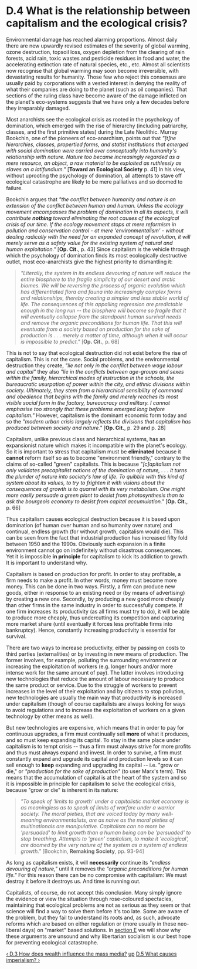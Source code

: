 # D.4 What is the relationship between capitalism and the ecological crisis?

Environmental damage has reached alarming proportions. Almost daily there are
new upwardly revised estimates of the severity of global warming, ozone
destruction, topsoil loss, oxygen depletion from the clearing of rain forests,
acid rain, toxic wastes and pesticide residues in food and water, the
accelerating extinction rate of natural species, etc., etc. Almost all
scientists now recognise that global warming may soon become irreversible,
with devastating results for humanity. Those few who reject this consensus are
usually paid by corporations with a vested interest in denying the reality of
what their companies are doing to the planet (such as oil companies). That
sections of the ruling class have become aware of the damage inflicted on the
planet's eco-systems suggests that we have only a few decades before they
irreparably damaged.

Most anarchists see the ecological crisis as rooted in the psychology of
domination, which emerged with the rise of hierarchy (including patriarchy,
classes, and the first primitive states) during the Late Neolithic. Murray
Bookchin, one of the pioneers of eco-anarchism, points out that _"[t]he
hierarchies, classes, propertied forms, and statist institutions that emerged
with social domination were carried over conceptually into humanity's
relationship with nature. Nature too became increasingly regarded as a mere
resource, an object, a raw material to be exploited as ruthlessly as slaves on
a latifundium."_ [**Toward an Ecological Society** p. 41] In his view, without
uprooting the psychology of domination, all attempts to stave off ecological
catastrophe are likely to be mere palliatives and so doomed to failure.

Bookchin argues that _"the conflict between humanity and nature is an
extension of the conflict between human and human. Unless the ecology movement
encompasses the problem of domination in all its aspects, it will contribute
**nothing** toward eliminating the root causes of the ecological crisis of our
time. If the ecology movement stops at mere reformism in pollution and
conservation control - at mere 'environmentalism' - without dealing radically
with the need for an expanded concept of revolution, it will merely serve as a
safety value for the existing system of natural and human exploitation."_
[**Op. Cit.**, p. 43] Since capitalism is the vehicle through which the
psychology of domination finds its most ecologically destructive outlet, most
eco-anarchists give the highest priority to dismantling it:

> _"Literally, the system in its endless devouring of nature will reduce the
entire biosphere to the fragile simplicity of our desert and arctic biomes. We
will be reversing the process of organic evolution which has differentiated
flora and fauna into increasingly complex forms and relationships, thereby
creating a simpler and less stable world of life. The consequences of this
appalling regression are predictable enough in the long run -- the biosphere
will become so fragile that it will eventually collapse from the standpoint
human survival needs and remove the organic preconditions for human life. That
this will eventuate from a society based on production for the sake of
production is . . . merely a matter of time, although when it will occur is
impossible to predict."_ [**Op. Cit.**, p. 68]

This is not to say that ecological destruction did not exist before the rise
of capitalism. This is not the case. Social problems, and the environmental
destruction they create, _"lie not only in the conflict between wage labour
and capital"_ they also _"lie in the conflicts between age-groups and sexes
within the family, hierarchical modes of instruction in the schools, the
bureaucratic usurpation of power within the city, and ethnic divisions within
society. Ultimately, they stem from a hierarchical sensibility of command and
obedience that begins with the family and merely reaches its most visible
social form in the factory, bureaucracy and military. I cannot emphasise too
strongly that these problems emerged long before capitalism."_ However,
capitalism is the dominant economic form today and so the _"modern urban
crisis largely reflects the divisions that capitalism has produced between
society and nature."_ [**Op. Cit.**, p. 29 and p. 28]

Capitalism, unlike previous class and hierarchical systems, has an
expansionist nature which makes it incompatible with the planet's ecology. So
it is important to stress that capitalism must be **eliminated** because it
**cannot** reform itself so as to become "environment friendly," contrary to
the claims of so-called "green" capitalists. This is because _"[c]apitalism
not only validates precapitalist notions of the domination of nature, . . . it
turns the plunder of nature into society's law of life. To quibble with this
kind of system about its values, to try to frighten it with visions about the
consequences of growth is to quarrel with its very metabolism. One might more
easily persuade a green plant to desist from photosynthesis than to ask the
bourgeois economy to desist from capital accumulation."_ [**Op. Cit.**, p. 66]

Thus capitalism causes ecological destruction because it is based upon
domination (of human over human and so humanity over nature) and continual,
endless growth (for without growth, capitalism would die). This can be seen
from the fact that industrial production has increased fifty fold between 1950
and the 1990s. Obviously such expansion in a finite environment cannot go on
indefinitely without disastrous consequences. Yet it is impossible **in
principle** for capitalism to kick its addiction to growth. It is important to
understand why.

Capitalism is based on production for profit. In order to stay profitable, a
firm needs to make a profit. In other words, money must become more money.
This can be done in two ways. Firstly, a firm can produce new goods, either in
response to an existing need or (by means of advertising) by creating a new
one. Secondly, by producing a new good more cheaply than other firms in the
same industry in order to successfully compete. If one firm increases its
productivity (as all firms must try to do), it will be able to produce more
cheaply, thus undercutting its competition and capturing more market share
(until eventually it forces less profitable firms into bankruptcy). Hence,
constantly increasing productivity is essential for survival.

There are two ways to increase productivity, either by passing on costs to
third parties (externalities) or by investing in new means of production. The
former involves, for example, polluting the surrounding environment or
increasing the exploitation of workers (e.g. longer hours and/or more intense
work for the same amount of pay). The latter involves introducing new
technologies that reduce the amount of labour necessary to produce the same
product or service. Due to the struggle of workers to prevent increases in the
level of their exploitation and by citizens to stop pollution, new
technologies are usually the main way that productivity is increased under
capitalism (though of course capitalists are always looking for ways to avoid
regulations and to increase the exploitation of workers on a given technology
by other means as well).

But new technologies are expensive, which means that in order to pay for
continuous upgrades, a firm must continually sell **more** of what it
produces, and so must keep expanding its capital. To stay in the same place
under capitalism is to tempt crisis -- thus a firm must always strive for more
profits and thus must always expand and invest. In order to survive, a firm
must constantly expand and upgrade its capital and production levels so it can
sell enough to **keep** expanding and upgrading its capital -- i.e. "grow or
die," or _"production for the sake of production"_ (to user Marx's term). This
means that the accumulation of capital is at the heart of the system and so it
is impossible in principle for capitalism to solve the ecological crisis,
because "grow or die" is inherent in its nature:

> _"To speak of 'limits to growth' under a capitalistic market economy is as
meaningless as to speak of limits of warfare under a warrior society. The
moral pieties, that are voiced today by many well-meaning environmentalists,
are as naive as the moral pieties of multinationals are manipulative.
Capitalism can no more be 'persuaded' to limit growth than a human being can
be 'persuaded' to stop breathing. Attempts to 'green' capitalism, to make it
'ecological', are doomed by the very nature of the system as a system of
endless growth."_ [Bookchin, **Remaking Society**, pp. 93-94]

As long as capitalism exists, it will **necessarily** continue its _"endless
devouring of nature,"_ until it removes the _"organic preconditions for human
life."_ For this reason there can be no compromise with capitalism: We must
destroy it before it destroys us. And time is running out.

Capitalists, of course, do not accept this conclusion. Many simply ignore the
evidence or view the situation through rose-coloured spectacles, maintaining
that ecological problems are not as serious as they seem or that science will
find a way to solve them before it's too late. Some are aware of the problem,
but they fail to understand its roots and, as such, advocate reforms which are
based on either regulation or (more usually in these neo-liberal days) on
"market" based solutions. In [section E](secEcon.md) we will show why these
arguments are unsound and why libertarian socialism is our best hope for
preventing ecological catastrophe.

[‹ D.3 How does wealth influence the mass media?](secD3.md "Go to previous
page" ) [up](secDcon.md "Go to parent page" ) [D.5 What causes imperialism?
›](secD5.md "Go to next page" )


